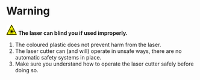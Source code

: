# Warning

![Warning](warning_laser_28_x_28.png) **The laser can blind you if used improperly.**

1. The coloured plastic does not prevent harm from the laser.
1. The laser cutter can (and will) operate in unsafe ways, there are no automatic safety systems in place.
1. Make sure you understand how to operate the laser cutter safely before doing so.
